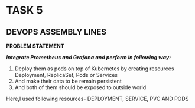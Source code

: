 # TASK 5
## DEVOPS ASSEMBLY LINES
**PROBLEM STATEMENT**

***Integrate Prometheus and Grafana and perform in following way:***
1.  Deploy them as pods on top of Kubernetes by creating resources Deployment, ReplicaSet, Pods or Services
2.  And make their data to be remain persistent 
3.  And both of them should be exposed to outside world

Here,I used following resources- DEPLOYMENT, SERVICE, PVC AND PODS 
